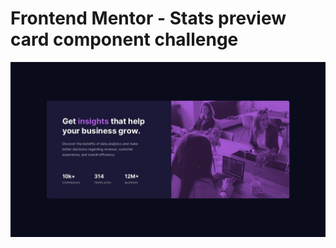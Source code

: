 # Frontend Mentor - Stats preview card component challenge

![Stats-preview-card](design/desktop-design.jpg)